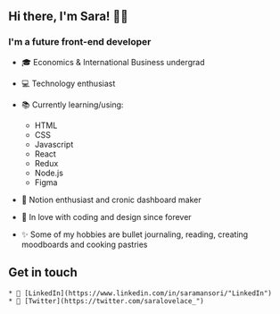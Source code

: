 ## Hi there, I'm Sara! 👋🏼

### I'm a future front-end developer

-   🎓 Economics & International Business undergrad
-   💻 Technology enthusiast
-   📚 Currently learning/using:

    -   HTML
    -   CSS
    -   Javascript
    -   React
    -   Redux
    -   Node.js
    -   Figma

-   💖 Notion enthusiast and cronic dashboard maker
-   🌻 In love with coding and design since forever
-   ✨ Some of my hobbies are bullet journaling, reading, creating moodboards and cooking pastries

## Get in touch

    * 🔗 [LinkedIn](https://www.linkedin.com/in/saramansori/"LinkedIn")
    * 🔗 [Twitter](https://twitter.com/saralovelace_")

<!--
**SaraMansori/SaraMansori** is a ✨ _special_  repository because its `README.md` (this file) appears on your GitHub profile.
